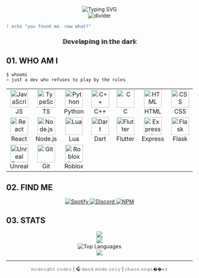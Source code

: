 <div align="center">
  <img src="https://readme-typing-svg.herokuapp.com?font=JetBrains+Mono&size=30&duration=3000&pause=1000&color=FFFFFF&center=true&vCenter=true&width=435&lines=2HELL;CODE+%2B+CHAOS;DIGITAL+NOIR" alt="Typing SVG" />
</div>

<div align="center">
  <img src="https://img.shields.io/badge/%E2%96%88%E2%96%88%E2%96%88%E2%96%88%E2%96%88%E2%96%88%E2%96%88%E2%96%88-2HELL-333333?style=for-the-badge&labelColor=000000" alt="divider" />
</div>

```diff
! echo "you found me. now what?"
```

<div align="center">
  <h3>𝔻𝕖𝕧𝕖𝕝𝕠𝕡𝕚𝕟𝕘 𝕚𝕟 𝕥𝕙𝕖 𝕕𝕒𝕣𝕜</h3>
</div>

## 01. WHO AM I

```bash
$ whoami
> just a dev who refuses to play by the rules
```

<div align="center">
  <table>
    <tr>
      <td align="center" width="96">
        <img src="https://skillicons.dev/icons?i=js" width="48" height="48" alt="JavaScript" />
        <br>JS
      </td>
      <td align="center" width="96">
        <img src="https://skillicons.dev/icons?i=ts" width="48" height="48" alt="TypeScript" />
        <br>TS
      </td>
      <td align="center" width="96">
        <img src="https://skillicons.dev/icons?i=python" width="48" height="48" alt="Python" />
        <br>Python
      </td>
      <td align="center" width="96">
        <img src="https://skillicons.dev/icons?i=cpp" width="48" height="48" alt="C++" />
        <br>C++
      </td>
      <td align="center" width="96">
        <img src="https://skillicons.dev/icons?i=c" width="48" height="48" alt="C" />
        <br>C
      </td>
      <td align="center" width="96">
        <img src="https://skillicons.dev/icons?i=html" width="48" height="48" alt="HTML" />
        <br>HTML
      </td>
      <td align="center" width="96">
        <img src="https://skillicons.dev/icons?i=css" width="48" height="48" alt="CSS" />
        <br>CSS
      </td>
    </tr>
    <tr>
      <td align="center" width="96">
        <img src="https://skillicons.dev/icons?i=react" width="48" height="48" alt="React" />
        <br>React
      </td>
      <td align="center" width="96">
        <img src="https://skillicons.dev/icons?i=nodejs" width="48" height="48" alt="Node.js" />
        <br>Node.js
      </td>
      <td align="center" width="96">
        <img src="https://skillicons.dev/icons?i=lua" width="48" height="48" alt="Lua" />
        <br>Lua
      </td>
      <td align="center" width="96">
        <img src="https://skillicons.dev/icons?i=dart" width="48" height="48" alt="Dart" />
        <br>Dart
      </td>
      <td align="center" width="96">
        <img src="https://skillicons.dev/icons?i=flutter" width="48" height="48" alt="Flutter" />
        <br>Flutter
      </td>
      <td align="center" width="96">
        <img src="https://skillicons.dev/icons?i=express" width="48" height="48" alt="Express.js" />
        <br>Express
      </td>
      <td align="center" width="96">
        <img src="https://skillicons.dev/icons?i=flask" width="48" height="48" alt="Flask" />
        <br>Flask
      </td>
    </tr>
    <tr>
      <td align="center" width="96">
        <img src="https://skillicons.dev/icons?i=unreal" width="48" height="48" alt="Unreal Engine" />
        <br>Unreal
      </td>
      <td align="center" width="96">
        <img src="https://skillicons.dev/icons?i=git" width="48" height="48" alt="Git" />
        <br>Git
      </td>
      <td align="center" width="96">
        <img src="https://devicons.railway.app/i/robloxstudio.svg" width="48" height="48" alt="Roblox Studio" />
        <br>Roblox
      </td>
    </tr>
  </table>
</div>

## 02. FIND ME
<div align="center">
  <a href="https://open.spotify.com/user/31knj2ne57xvwaadl72skwgzdva4">
    <img src="https://img.shields.io/badge/spotify-000000?style=for-the-badge&logo=spotify&logoColor=white" alt="Spotify" />
  </a>
  <a href="https://discord.com/users/457620626446745631">
    <img src="https://img.shields.io/badge/discord-000000?style=for-the-badge&logo=discord&logoColor=white" alt="Discord" />
  </a>
  <a href="https://www.npmjs.com/~2hell">
    <img src="https://img.shields.io/badge/npm-000000?style=for-the-badge&logo=npm&logoColor=white" alt="NPM" />
  </a>
</div>

## 03. STATS
<div align="center">
  <img src="https://github-readme-stats.vercel.app/api?username=02hell&show_icons=true&hide_border=true&bg_color=000000&title_color=FFFFFF&text_color=AAAAAA&icon_color=FFFFFF" />
</div>

<div align="center">
  <img src="https://github-readme-streak-stats.herokuapp.com/?user=02hell&hide_border=true&background=000000&currStreakNum=FFFFFF&sideNums=FFFFFF&currStreakLabel=FFFFFF&sideLabels=AAAAAA&dates=AAAAAA&ring=FFFFFF&fire=FFFFFF" />
</div>

<div align="center">
  <img src="https://github-readme-stats.vercel.app/api/top-langs/?username=02hell&layout=compact&hide_border=true&bg_color=000000&title_color=FFFFFF&text_color=AAAAAA&icon_color=FFFFFF&card_width=445" alt="Top Languages" />
</div>

<div align="center">
  <img src="https://komarev.com/ghpvc/?username=02hell&color=000000&style=for-the-badge&label=VISITORS" />
</div>

---

<div align="center">
  <sub>𝚖𝚒𝚍𝚗𝚒𝚐𝚑𝚝 𝚌𝚘𝚍𝚎𝚛 | 🎧 𝚍𝚊𝚛𝚔 𝚖𝚘𝚍𝚎 𝚘𝚗𝚕𝚢 | 𝚌𝚑𝚊𝚘𝚜 𝚎𝚗𝚐𝚒��𝚎𝚛</sub>
</div> 
